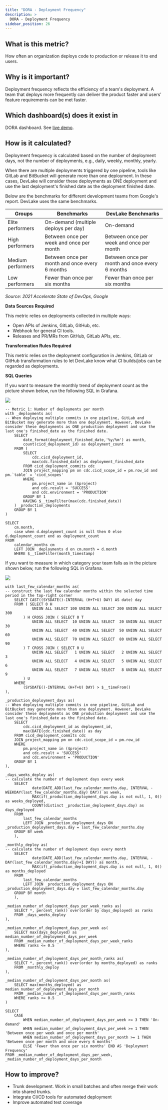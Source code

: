```yaml
---
title: "DORA - Deployment Frequency"
description: >
  DORA - Deployment Frequency
sidebar_position: 26
---
```


## What is this metric? 
How often an organization deploys code to production or release it to end users.

## Why is it important?
Deployment frequency reflects the efficiency of a team's deployment. A team that deploys more frequently can deliver the product faster and users' feature requirements can be met faster.

## Which dashboard(s) does it exist in
DORA dashboard. See [live demo](https://grafana-lake.demo.devlake.io/grafana/d/qNo8_0M4z/dora?orgId=1).


## How is it calculated?
Deployment frequency is calculated based on the number of deployment days, not the number of deployments, e.g., daily, weekly, monthly, yearly.

When there are multiple deployments triggered by one pipeline, tools like GitLab and BitBucket will generate more than one deployment. In these cases, DevLake will consider these deployments as ONE deployment and use the last deployment's finished date as the deployment finished date.

Below are the benchmarks for different development teams from Google's report. DevLake uses the same benchmarks.

| Groups           | Benchmarks                                    | DevLake Benchmarks                             |
| -----------------| --------------------------------------------- | ---------------------------------------------- |
| Elite performers | On-demand (multiple deploys per day)          | On-demand                                      |
| High performers  | Between once per week and once per month      | Between once per week and once per month       |
| Medium performers| Between once per month and once every 6 months| Between once per month and once every 6 months |
| Low performers   | Fewer than once per six months                | Fewer than once per six months                 |

<p><i>Source: 2021 Accelerate State of DevOps, Google</i></p>


<b>Data Sources Required</b>

This metric relies on deployments collected in multiple ways:
- Open APIs of Jenkins, GitLab, GitHub, etc.
- Webhook for general CI tools.
- Releases and PR/MRs from GitHub, GitLab APIs, etc.

<b>Transformation Rules Required</b>

This metric relies on the deployment configuration in Jenkins, GitLab or GitHub transformation rules to let DevLake know what CI builds/jobs can be regarded as deployments.

<b>SQL Queries</b>

If you want to measure the monthly trend of deployment count as the picture shown below, run the following SQL in Grafana.

![](/img/Metrics/deployment-frequency-monthly.jpeg)

```
-- Metric 1: Number of deployments per month
with _deployments as(
-- When deploying multiple commits in one pipeline, GitLab and BitBucket may generate more than one deployment. However, DevLake consider these deployments as ONE production deployment and use the last one's finished_date as the finished date.
	SELECT 
		date_format(deployment_finished_date,'%y/%m') as month,
		count(cicd_deployment_id) as deployment_count
	FROM (
		SELECT
			cdc.cicd_deployment_id,
			max(cdc.finished_date) as deployment_finished_date
		FROM cicd_deployment_commits cdc
		JOIN project_mapping pm on cdc.cicd_scope_id = pm.row_id and pm.`table` = 'cicd_scopes'
		WHERE
			pm.project_name in ($project)
			and cdc.result = 'SUCCESS'
			and cdc.environment = 'PRODUCTION'
		GROUP BY 1
		HAVING $__timeFilter(max(cdc.finished_date))
	) _production_deployments
	GROUP BY 1
)

SELECT 
	cm.month, 
	case when d.deployment_count is null then 0 else d.deployment_count end as deployment_count
FROM 
	calendar_months cm
	LEFT JOIN _deployments d on cm.month = d.month
	WHERE $__timeFilter(month_timestamp)
```

If you want to measure in which category your team falls as in the picture shown below, run the following SQL in Grafana.

![](/img/Metrics/deployment-frequency-text.jpeg)

```
with last_few_calendar_months as(
-- construct the last few calendar months within the selected time period in the top-right corner
	SELECT CAST((SYSDATE()-INTERVAL (H+T+U) DAY) AS date) day
	FROM ( SELECT 0 H
			UNION ALL SELECT 100 UNION ALL SELECT 200 UNION ALL SELECT 300
		) H CROSS JOIN ( SELECT 0 T
			UNION ALL SELECT  10 UNION ALL SELECT  20 UNION ALL SELECT  30
			UNION ALL SELECT  40 UNION ALL SELECT  50 UNION ALL SELECT  60
			UNION ALL SELECT  70 UNION ALL SELECT  80 UNION ALL SELECT  90
		) T CROSS JOIN ( SELECT 0 U
			UNION ALL SELECT   1 UNION ALL SELECT   2 UNION ALL SELECT   3
			UNION ALL SELECT   4 UNION ALL SELECT   5 UNION ALL SELECT   6
			UNION ALL SELECT   7 UNION ALL SELECT   8 UNION ALL SELECT   9
		) U
	WHERE
		(SYSDATE()-INTERVAL (H+T+U) DAY) > $__timeFrom()
),

_production_deployment_days as(
-- When deploying multiple commits in one pipeline, GitLab and BitBucket may generate more than one deployment. However, DevLake consider these deployments as ONE production deployment and use the last one's finished_date as the finished date.
	SELECT
		cdc.cicd_deployment_id as deployment_id,
		max(DATE(cdc.finished_date)) as day
	FROM cicd_deployment_commits cdc
	JOIN project_mapping pm on cdc.cicd_scope_id = pm.row_id
	WHERE
		pm.project_name in ($project)
		and cdc.result = 'SUCCESS'
		and cdc.environment = 'PRODUCTION'
	GROUP BY 1
),

_days_weeks_deploy as(
-- calculate the number of deployment days every week
	SELECT
			date(DATE_ADD(last_few_calendar_months.day, INTERVAL -WEEKDAY(last_few_calendar_months.day) DAY)) as week,
			MAX(if(_production_deployment_days.day is not null, 1, 0)) as weeks_deployed,
			COUNT(distinct _production_deployment_days.day) as days_deployed
	FROM 
		last_few_calendar_months
		LEFT JOIN _production_deployment_days ON _production_deployment_days.day = last_few_calendar_months.day
	GROUP BY week
	),

_monthly_deploy as(
-- calculate the number of deployment days every month
	SELECT
			date(DATE_ADD(last_few_calendar_months.day, INTERVAL -DAY(last_few_calendar_months.day)+1 DAY)) as month,
			MAX(if(_production_deployment_days.day is not null, 1, 0)) as months_deployed
	FROM 
		last_few_calendar_months
		LEFT JOIN _production_deployment_days ON _production_deployment_days.day = last_few_calendar_months.day
	GROUP BY month
	),

_median_number_of_deployment_days_per_week_ranks as(
	SELECT *, percent_rank() over(order by days_deployed) as ranks
	FROM _days_weeks_deploy
),

_median_number_of_deployment_days_per_week as(
	SELECT max(days_deployed) as median_number_of_deployment_days_per_week
	FROM _median_number_of_deployment_days_per_week_ranks
	WHERE ranks <= 0.5
),

_median_number_of_deployment_days_per_month_ranks as(
	SELECT *, percent_rank() over(order by months_deployed) as ranks
	FROM _monthly_deploy
),

_median_number_of_deployment_days_per_month as(
	SELECT max(months_deployed) as median_number_of_deployment_days_per_month
	FROM _median_number_of_deployment_days_per_month_ranks
	WHERE ranks <= 0.5
)

SELECT 
	CASE  
		WHEN median_number_of_deployment_days_per_week >= 3 THEN 'On-demand'
		WHEN median_number_of_deployment_days_per_week >= 1 THEN 'Between once per week and once per month'
		WHEN median_number_of_deployment_days_per_month >= 1 THEN 'Between once per month and once every 6 months'
		ELSE 'Fewer than once per six months' END AS 'Deployment Frequency'
FROM _median_number_of_deployment_days_per_week, _median_number_of_deployment_days_per_month
```

## How to improve?
- Trunk development. Work in small batches and often merge their work into shared trunks.
- Integrate CI/CD tools for automated deployment
- Improve automated test coverage
